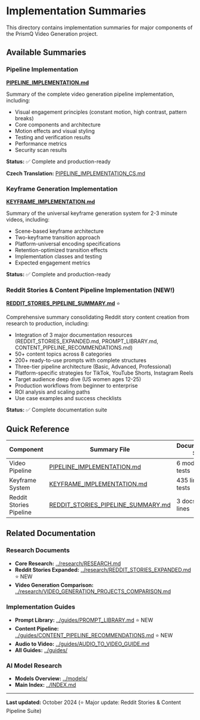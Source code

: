 # Implementation Summaries

This directory contains implementation summaries for major components of the PrismQ Video Generation project.

## Available Summaries

### Pipeline Implementation
**[PIPELINE_IMPLEMENTATION.md](PIPELINE_IMPLEMENTATION.md)**

Summary of the complete video generation pipeline implementation, including:
- Visual engagement principles (constant motion, high contrast, pattern breaks)
- Core components and architecture
- Motion effects and visual styling
- Testing and verification results
- Performance metrics
- Security scan results

**Status:** ✅ Complete and production-ready

**Czech Translation:** [PIPELINE_IMPLEMENTATION_CS.md](PIPELINE_IMPLEMENTATION_CS.md)

### Keyframe Generation Implementation
**[KEYFRAME_IMPLEMENTATION.md](KEYFRAME_IMPLEMENTATION.md)**

Summary of the universal keyframe generation system for 2-3 minute videos, including:
- Scene-based keyframe architecture
- Two-keyframe transition approach
- Platform-universal encoding specifications
- Retention-optimized transition effects
- Implementation classes and testing
- Expected engagement metrics

**Status:** ✅ Complete and production-ready

### Reddit Stories & Content Pipeline Implementation (NEW!)
**[REDDIT_STORIES_PIPELINE_SUMMARY.md](REDDIT_STORIES_PIPELINE_SUMMARY.md)** ⭐

Comprehensive summary consolidating Reddit story content creation from research to production, including:
- Integration of 3 major documentation resources (REDDIT_STORIES_EXPANDED.md, PROMPT_LIBRARY.md, CONTENT_PIPELINE_RECOMMENDATIONS.md)
- 50+ content topics across 8 categories
- 200+ ready-to-use prompts with complete structures
- Three-tier pipeline architecture (Basic, Advanced, Professional)
- Platform-specific strategies for TikTok, YouTube Shorts, Instagram Reels
- Target audience deep dive (US women ages 12-25)
- Production workflows from beginner to enterprise
- ROI analysis and scaling paths
- Use case examples and success checklists

**Status:** ✅ Complete documentation suite

## Quick Reference

| Component | Summary File | Documentation Size | Coverage | Status |
|-----------|-------------|-------------------|----------|--------|
| Video Pipeline | [PIPELINE_IMPLEMENTATION.md](PIPELINE_IMPLEMENTATION.md) | 6 modules, 21 tests | Complete | ✅ Complete |
| Keyframe System | [KEYFRAME_IMPLEMENTATION.md](KEYFRAME_IMPLEMENTATION.md) | 435 lines, 22 tests | Complete | ✅ Complete |
| Reddit Stories Pipeline | [REDDIT_STORIES_PIPELINE_SUMMARY.md](REDDIT_STORIES_PIPELINE_SUMMARY.md) | 3 docs, 2,399 lines | Complete | ✅ Complete |

## Related Documentation

### Research Documents
- **Core Research:** [../research/RESEARCH.md](../research/RESEARCH.md)
- **Reddit Stories Expanded:** [../research/REDDIT_STORIES_EXPANDED.md](../research/REDDIT_STORIES_EXPANDED.md) ⭐ NEW
- **Video Generation Comparison:** [../research/VIDEO_GENERATION_PROJECTS_COMPARISON.md](../research/VIDEO_GENERATION_PROJECTS_COMPARISON.md)

### Implementation Guides
- **Prompt Library:** [../guides/PROMPT_LIBRARY.md](../guides/PROMPT_LIBRARY.md) ⭐ NEW
- **Content Pipeline:** [../guides/CONTENT_PIPELINE_RECOMMENDATIONS.md](../guides/CONTENT_PIPELINE_RECOMMENDATIONS.md) ⭐ NEW
- **Audio to Video:** [../guides/AUDIO_TO_VIDEO_GUIDE.md](../guides/AUDIO_TO_VIDEO_GUIDE.md)
- **All Guides:** [../guides/](../guides/)

### AI Model Research
- **Models Overview:** [../models/](../models/)
- **Main Index:** [../INDEX.md](../INDEX.md)

---

**Last updated:** October 2024 (⭐ Major update: Reddit Stories & Content Pipeline Suite)

